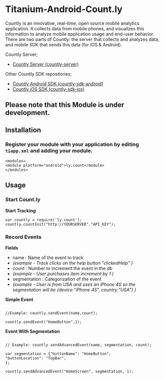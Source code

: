 # Titanium-Android-Count.ly

Countly is an innovative, real-time, open source mobile analytics application. It collects data from mobile phones, and visualizes this information to analyze mobile application usage and end-user behavior. There are two parts of Countly: the server that collects and analyzes data, and mobile SDK that sends this data (for iOS & Android).

Countly Server;

- [Countly Server (countly-server)](https://github.com/Countly/countly-server)

Other Countly SDK repositories;

- [Countly Android SDK (countly-sdk-android)](https://github.com/Countly/countly-sdk-android)
- [Countly iOS SDK (countly-sdk-ios)](https://github.com/Countly/countly-sdk-ios)

## Please note that this Module is under development.

## Installation

### Register your module with your application by editing `tiapp.xml` and adding your module.

```
<modules>
<module platform="android">ly.count</module>
</modules>
```

## Usage

### Start Count.ly

**Start Tracking**

```
var countly = require('ly.count');
countly.countInit("http://YOURSERVER","API_KEY");
```

### Record Events

**Fields**

- name : Name of the event to track
- _(example - Track clicks on the help button "clickedHelp" )_
- count : Number to increment the event in the db
- _(example - User purchases item increment by 1 )_
- segmentation : Categorization of the event
- _(example - User is from USA and uses an iPhone 4S so the segmentation will be {device:"iPhone 4S", country:"USA"} )_

**Simple Event**

```

//Example: countly.sendEvent(name,count);

countly.sendEvent("HomeButton",1);

```

**Event With Segmentation**

```

// Example: countly.sendAdvancedEvent(name, segmentation, count);

var segmentation = {"buttonName": "HomeButton",
"buttonLocation": "TopBar",
};

countly.sendAdvancedEvent("HomeScreen", segmentation, 1);

```

